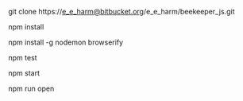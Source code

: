 git clone https://e_e_harm@bitbucket.org/e_e_harm/beekeeper_js.git

npm install

npm install -g nodemon browserify

npm test

npm start

npm run open
